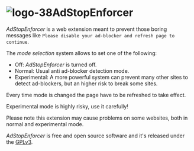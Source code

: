 # ![logo-38](https://cloud.githubusercontent.com/assets/3957026/16240962/e190d098-37eb-11e6-9130-d3729a85e503.png)AdStopEnforcer


*AdStopEnforcer* is a web extension meant to prevent those boring messages like `Please disable your ad-blocker and refresh page to continue`.

The *mode selection* system allows to set one of the following:

-   Off: *AdStopEnforcer* is turned off.
-   Normal: Usual anti ad-blocker detection mode.
-   Experimental: A more powerful system can prevent many other sites to detect ad-blockers, but an higher risk to break some sites.

Every time mode is changed the page have to be refreshed to take effect.

Experimental mode is highly risky, use it carefully!

Please note this extension may cause problems on some websites, both in normal and experimental mode.

*AdStopEnforcer* is free and open source software and it's released under the [GPLv3](https://github.com/emilianobovetti/AdStopEnforcer/blob/master/LICENSE).
